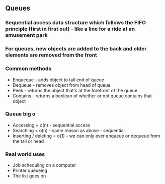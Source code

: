## Queues
### Sequential access data structure which follows the FIFO principle (first in first out) - like a line for a ride at an amusement park
### For queues, new objects are added to the back and older elements are removed from the front

### Common methods
- Enqueque - adds object to tail end of queue
- Dequeue - removes object from head of queue
- Peek - returns the object that's at the forefront of the queue
- Contains - returns a boolean of whether or not queue contains that object

### Queue big o
- Accessing = o(n) - sequential access
- Searching = o(n) - same reason as above - sequential
- Inserting / deleting = o(1) - we can only ever enqueue or dequeue from the tail or head

### Real world uses
- Job scheduling on a computer
- Printer queueing
- The list goes on